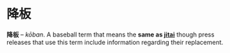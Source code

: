 # 降板

**降板** – _kōban_. A baseball term that means the **same as [jitai](https://seiyuu.yakuaru.com/%E3%81%98%E3%81%9F%E3%81%84%20%28%E8%BE%9E%E9%80%80%29)** though press releases that use this term include information regarding their replacement.

